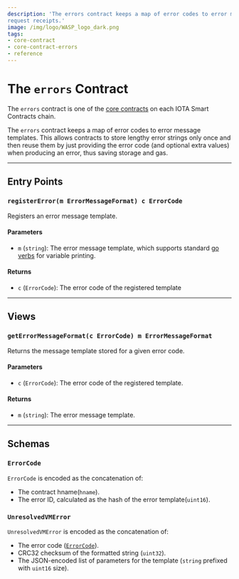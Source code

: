 ```yaml
---
description: 'The errors contract keeps a map of error codes to error message templates. These error codes are used in
request receipts.'
image: /img/logo/WASP_logo_dark.png
tags:
- core-contract
- core-contract-errors
- reference
---
```


# The `errors` Contract

The `errors` contract is one of the [core contracts](overview.md) on each IOTA Smart Contracts
chain.

The `errors` contract keeps a map of error codes to error message templates.
This allows contracts to store lengthy error strings only once and then reuse them by just providing the error code (and
optional extra values) when producing an error, thus saving storage and gas.

---

## Entry Points

### `registerError(m ErrorMessageFormat) c ErrorCode`

Registers an error message template.

#### Parameters

- `m` (`string`): The error message template, which supports standard [go verbs](https://pkg.go.dev/fmt#hdr-Printing)
  for variable printing.

#### Returns

- `c` (`ErrorCode`): The error code of the registered template

---

## Views

### `getErrorMessageFormat(c ErrorCode) m ErrorMessageFormat`

Returns the message template stored for a given error code.

#### Parameters

- `c` (`ErrorCode`): The error code of the registered template.

#### Returns

- `m` (`string`): The error message template.

---

## Schemas

### `ErrorCode`

`ErrorCode` is encoded as the concatenation of:

- The contract hname(`hname`).
- The error ID, calculated as the hash of the error template(`uint16`).

### `UnresolvedVMError`

`UnresolvedVMError` is encoded as the concatenation of:

- The error code ([`ErrorCode`](#errorcode)).
- CRC32 checksum of the formatted string (`uint32`).
- The JSON-encoded list of parameters for the template (`string` prefixed with `uint16` size).
